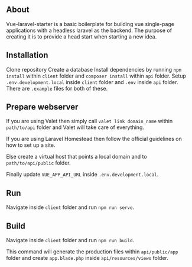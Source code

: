 ## About

Vue-laravel-starter is a basic boilerplate for building vue single-page applications with a headless laravel as the backend. The purpose of creating it is to provide a head start when starting a new idea.

## Installation

Clone repository
Create a database
Install dependencies by running `npm install` within `client` folder and `composer install` within `api` folder.
Setup `.env.development.local` inside `client` folder and `.env` inside `api` folder. There are `.example` files for both of these.

## Prepare webserver

If you are using Valet then simply call `valet link domain_name` within `path/to/api` folder and Valet will take care of everything.

If you are using Laravel Homestead then follow the official guidelines on how to set up a site.

Else create a virtual host that points a local domain and to `path/to/api/public` folder.

Finally update `VUE_APP_API_URL` inside `.env.development.local`.

## Run

Navigate inside `client` folder and run `npm run serve`.

## Build

Navigate inside `client` folder and run `npm run build`.

This command will generate the production files within `api/public/app` folder and create `app.blade.php` inside `api/resources/views` folder.